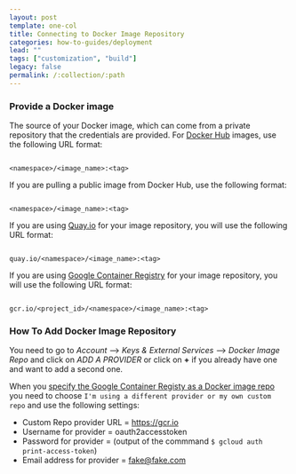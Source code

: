 ```yaml
---
layout: post
template: one-col
title: Connecting to Docker Image Repository
categories: how-to-guides/deployment
lead: ""
tags: ["customization", "build"]
legacy: false
permalink: /:collection/:path
---
```




### Provide a Docker image

The source of your Docker image, which can come from a private repository that the credentials are provided. For [Docker Hub](https://registry.hub.docker.com/) images, use the following URL format:

```

<namespace>/<image_name>:<tag>

```

If you are pulling a public image from Docker Hub, use the following format:

```

<namespace>/<image_name>:<tag>

```

If you are using [Quay.io](https://quay.io/) for your image repository, you will use the following URL format:

```

quay.io/<namespace>/<image_name>:<tag>

```

If you are using [Google Container Registry](https://cloud.google.com/container-registry/docs/) for your image repository, you will use the following URL format:

```

gcr.io/<project_id>/<namespace>/<image_name>:<tag>

```




### How To Add Docker Image Repository

You need to go to _Account_ --> _Keys & External Services_ --> _Docker Image Repo_  and click on _ADD A PROVIDER_ or click on __+__ if you already have one and want to add a second one.

When you [specify the Google Container Registy as a Docker image repo](https://app.cloud66.com/image_repositories) you need to  choose `I'm using a different provider or my own custom repo` and use the following settings:

*   Custom Repo provider URL = https://gcr.io
*   Username for provider = oauth2accesstoken
*   Password for provider = (output of the commmand `$ gcloud auth print-access-token`)
*   Email address for provider = fake@fake.com

